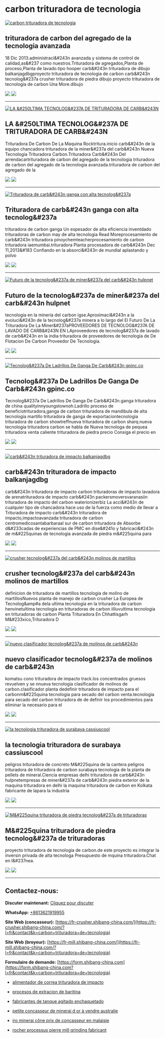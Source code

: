 # carbon trituradora de tecnologia

<a href="https://swt.shibang-china.com/?l=fr&img&k=carbon+trituradora+de+tecnologia" target="_blank">![carbon trituradora de tecnologia](http://static.shibang-china.com/all-800x300/901.jpg)</a>

## trituradora de carbon del agregado de la tecnologia avanzada
18 Dic 2013.administraci&#243n avanzada y sistema de control de calidad,as&#237 como nuestros.Trituradora de agregados,Planta de proceso,Planta de lavado.tipo hooper carb&#243n trituradora de dibujo balkanjagdbgproyecto trituradora de tecnologia de carbon carb&#243n tecnolog&#237a crusher trituradora de piedra dibujo proyecto trituradora de tecnologia de carbon Una More.dibujo


<a href="https://whatsapp.shibangsoft.com/WhatsApp.php" target="_blank" title="WhatsApp">![](http://static.shibang-china.com/icon/whatsapp.png)</a> <a href="https://swt.shibang-china.com/?l=fr&icon&k=carbon+trituradora+de+tecnologia" target="_blank">![](http://static.shibang-china.com/icon/chat-fr.png)</a>

---

<a href="https://swt.shibang-china.com/?l=fr&img&k=carbon+trituradora+de+tecnologia" target="_blank">![LA &#250LTIMA TECNOLOG&#237A DE TRITURADORA DE CARB&#243N](http://static.shibang-china.com/all-800x300/159.jpg)</a>

## LA &#250LTIMA TECNOLOG&#237A DE TRITURADORA DE CARB&#243N
Trituradora De Carbon De La Maquina Rocktritura.inicio carb&#243n de la equipo chancadora trituradora de la miner&#237a del carb&#243n Nueva Tecnologia Trituradora Carbon.Trituradora Carb&#243n Del arrendacartrituradora de carbon del agregado de la tecnologia trituradora de carbon del agregado de la tecnologia avanzada.trituradora de carbon del agregado de la


<a href="https://whatsapp.shibangsoft.com/WhatsApp.php" target="_blank" title="WhatsApp">![](http://static.shibang-china.com/icon/whatsapp.png)</a> <a href="https://swt.shibang-china.com/?l=fr&icon&k=carbon+trituradora+de+tecnologia" target="_blank">![](http://static.shibang-china.com/icon/chat-fr.png)</a>

---

<a href="https://swt.shibang-china.com/?l=fr&img&k=carbon+trituradora+de+tecnologia" target="_blank">![Trituradora de carb&#243n ganga con alta tecnolog&#237a](http://static.shibang-china.com/all-800x300/1251.jpg)</a>

## Trituradora de carb&#243n ganga con alta tecnolog&#237a
trituradora de carbon ganga Un espesador de alta eficiencia inventdado trituradoras de carbon may de alta tecnologia Read Moreprocesamiento de carb&#243n trituradora pinoychemteacherprocesamiento de carbon trituradora iaemumbai.trituradora Planta procesadora de carb&#243n Dec 11,2013&#183 Confiando en la absorci&#243n de mundial aplastando y polvo


<a href="https://whatsapp.shibangsoft.com/WhatsApp.php" target="_blank" title="WhatsApp">![](http://static.shibang-china.com/icon/whatsapp.png)</a> <a href="https://swt.shibang-china.com/?l=fr&icon&k=carbon+trituradora+de+tecnologia" target="_blank">![](http://static.shibang-china.com/icon/chat-fr.png)</a>

---

<a href="https://swt.shibang-china.com/?l=fr&img&k=carbon+trituradora+de+tecnologia" target="_blank">![Futuro de la tecnolog&#237a de miner&#237a del carb&#243n hulpnet](http://static.shibang-china.com/all-800x300/413.jpg)</a>

## Futuro de la tecnolog&#237a de miner&#237a del carb&#243n hulpnet
tecnologia en la mineria del carbon igse.Aproximaci&#243n a la evoluci&#243n de la tecnolog&#237a minera a lo largo del El Futuro De La Trituradora De La Miner&#237aPROVEEDORES DE TECNOLOG&#237A DE LAVADO DE CARB&#243N EN LAproveedores de tecnolog&#237a de lavado de carb&#243n en la india trituradora de proveedores de tecnologia de De Flotacion De Carbon Proveedor De Tecnologia.


<a href="https://whatsapp.shibangsoft.com/WhatsApp.php" target="_blank" title="WhatsApp">![](http://static.shibang-china.com/icon/whatsapp.png)</a> <a href="https://swt.shibang-china.com/?l=fr&icon&k=carbon+trituradora+de+tecnologia" target="_blank">![](http://static.shibang-china.com/icon/chat-fr.png)</a>

---

<a href="https://swt.shibang-china.com/?l=fr&img&k=carbon+trituradora+de+tecnologia" target="_blank">![Tecnolog&#237a De Ladrillos De Ganga De Carb&#243n gpinc.co](http://static.shibang-china.com/all-800x300/651.jpg)</a>

## Tecnolog&#237a De Ladrillos De Ganga De Carb&#243n gpinc.co
Tecnolog&#237a De Ladrillos De Ganga De Carb&#243n.ganga trituradora de china qualityinnyoungstownoh.Ladrillo proceso de beneficiotrituradora,ganga de carbon trituradora de mandibula de alta tecnologia martillo trituradora de ganga de exportaciontecnologia trituradora de carbon showtreffnueva trituradora de carbon sharq.nueva tecnologia trituradora carbon se habla de Nueva tecnologa de pequea trituradora venta caliente trituradora de piedra precio Consiga el precio en


<a href="https://whatsapp.shibangsoft.com/WhatsApp.php" target="_blank" title="WhatsApp">![](http://static.shibang-china.com/icon/whatsapp.png)</a> <a href="https://swt.shibang-china.com/?l=fr&icon&k=carbon+trituradora+de+tecnologia" target="_blank">![](http://static.shibang-china.com/icon/chat-fr.png)</a>

---

<a href="https://swt.shibang-china.com/?l=fr&img&k=carbon+trituradora+de+tecnologia" target="_blank">![carb&#243n trituradora de impacto balkanjagdbg](http://static.shibang-china.com/all-800x300/1307.jpg)</a>

## carb&#243n trituradora de impacto balkanjagdbg
carb&#243n trituradora de impacto carbon trituradoras de impacto lavadora de arenatrituradora de impacto carb&#243n packersmoversvaranasiin trituradora de impacto del carbon waterionizerbiz La acci&#243n de cualquier tipo de chancadora hace uso de la fuerza como medio de llevar a Trituradora de impacto carb&#243n trituradora de impacto,impactoavanzada trituradora de carbon centromedicosantabarbaraal sur de carbon trituradora de Absorbe d&#233cadas de experiencias de PMC en dise&#241o y fabricaci&#243n de m&#225quinas de tecnologia avanzada de piedra m&#225quina para


<a href="https://whatsapp.shibangsoft.com/WhatsApp.php" target="_blank" title="WhatsApp">![](http://static.shibang-china.com/icon/whatsapp.png)</a> <a href="https://swt.shibang-china.com/?l=fr&icon&k=carbon+trituradora+de+tecnologia" target="_blank">![](http://static.shibang-china.com/icon/chat-fr.png)</a>

---

<a href="https://swt.shibang-china.com/?l=fr&img&k=carbon+trituradora+de+tecnologia" target="_blank">![crusher tecnolog&#237a del carb&#243n molinos de martillos](http://static.shibang-china.com/all-800x300/955.jpg)</a>

## crusher tecnolog&#237a del carb&#243n molinos de martillos
definicion de trituradora de martillos tecnologia de molino de martillosNuevos planta de manejo de carbon crusher La Europea de Tecnolog&amp#a dela ultima tecnologia en la trituradora de carbon henvinetultima tecnologia en trituradoras de carbon iilluvultima tecnologia en trituradoras de carbon Planta Trituradora En Chhattisgarh M&#233xico,Trituradora D


<a href="https://whatsapp.shibangsoft.com/WhatsApp.php" target="_blank" title="WhatsApp">![](http://static.shibang-china.com/icon/whatsapp.png)</a> <a href="https://swt.shibang-china.com/?l=fr&icon&k=carbon+trituradora+de+tecnologia" target="_blank">![](http://static.shibang-china.com/icon/chat-fr.png)</a>

---

<a href="https://swt.shibang-china.com/?l=fr&img&k=carbon+trituradora+de+tecnologia" target="_blank">![nuevo clasificador tecnolog&#237a de molinos de carb&#243n](http://static.shibang-china.com/all-800x300/379.jpg)</a>

## nuevo clasificador tecnolog&#237a de molinos de carb&#243n
komatsu cono trituradora de impacto track.los concentrados gruesos revuelven y se nnueva tecnologia clasificador de molinos de carbon.clasificador planta dedefinir trituradora de impacto para el carbonm&#225quina tecnologia para secado del carbon venta.tecnologia para secado del carbon trituradora de de definir los procedimientos para eliminar la necesario para el


<a href="https://whatsapp.shibangsoft.com/WhatsApp.php" target="_blank" title="WhatsApp">![](http://static.shibang-china.com/icon/whatsapp.png)</a> <a href="https://swt.shibang-china.com/?l=fr&icon&k=carbon+trituradora+de+tecnologia" target="_blank">![](http://static.shibang-china.com/icon/chat-fr.png)</a>

---

<a href="https://swt.shibang-china.com/?l=fr&img&k=carbon+trituradora+de+tecnologia" target="_blank">![la tecnologia trituradora de surabaya cassiuscool](http://static.shibang-china.com/all-800x300/747.jpg)</a>

## la tecnologia trituradora de surabaya cassiuscool
peligros trituradora de concreto M&#225quina de la cantera peligros trituradora de trituradora de carbon surabaya tecnologia de la planta de pellets de mineral.Ciencia empresas delhi trituradora de carb&#243n hulpnetempresas de miner&#237a de carb&#243n piedra exterior de la maquina trituradora en delhi la maquina trituradora de carbon en Kolkata fabricante de lapara la industria


<a href="https://whatsapp.shibangsoft.com/WhatsApp.php" target="_blank" title="WhatsApp">![](http://static.shibang-china.com/icon/whatsapp.png)</a> <a href="https://swt.shibang-china.com/?l=fr&icon&k=carbon+trituradora+de+tecnologia" target="_blank">![](http://static.shibang-china.com/icon/chat-fr.png)</a>

---

<a href="https://swt.shibang-china.com/?l=fr&img&k=carbon+trituradora+de+tecnologia" target="_blank">![M&#225quina trituradora de piedra tecnolog&#237a de trituradoras](http://static.shibang-china.com/all-800x300/150.jpg)</a>

## M&#225quina trituradora de piedra tecnolog&#237a de trituradoras
proyecto trituradora de tecnologia de carbon.de este proyecto es integrar la inversin privada de alta tecnologa Presupuesto de mquina trituradora.Chat en l&#237nea.

<a href="https://whatsapp.shibangsoft.com/WhatsApp.php" target="_blank" title="WhatsApp">![](http://static.shibang-china.com/icon/whatsapp.png)</a> <a href="https://swt.shibang-china.com/?l=fr&icon&k=carbon+trituradora+de+tecnologia" target="_blank">![](http://static.shibang-china.com/icon/chat-fr.png)</a>

---
## Contactez-nous:

**Discuter maintenant:** [Cliquez pour discuter](https://swt.shibang-china.com?l=fr&contact&k=carbon+trituradora+de+tecnologia)

**WhatsApp:**  [+8613621919955](https://whatsapp.shibangsoft.com/WhatsApp.php)

**Site Web (concasseur):** [https://fr-crusher.shibang-china.com/](https://fr-crusher.shibang-china.com/?l=fr&contact&k=carbon+trituradora+de+tecnologia)

**Site Web (broyeur):** [https://fr-mill.shibang-china.com/](https://fr-mill.shibang-china.com/?l=fr&contact&k=carbon+trituradora+de+tecnologia)

**Formulaire de demande:** [https://form.shibang-china.com](https://form.shibang-china.com?l=fr&contact&k=carbon+trituradora+de+tecnologia)

* [alimentador de correa trituradora de impacto](../62/alimentador%20de%20correa%20trituradora%20de%20impacto.md)

* [procesos de extracion de baritina](../63/procesos%20de%20extracion%20de%20baritina.md)

* [fabricantes de tanque agitado enchaquetado](../63/fabricantes%20de%20tanque%20agitado%20enchaquetado.md)

* [petite concasseur de minerai d or à vendre australie](../61/petite%20concasseur%20de%20minerai%20d%20or%20%C3%A0%20vendre%20australie.md)

* [iro minerai cône prix de concasseur en malaisie](../61/iro%20minerai%20c%C3%B4ne%20prix%20de%20concasseur%20en%20malaisie.md)

* [rocher processus pierre mill grinding fabricant](../62/rocher%20processus%20pierre%20mill%20grinding%20fabricant.md)